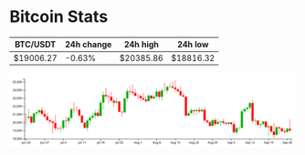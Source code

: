 # Bitcoin Stats

BTC/USDT|24h change|24h high|24h low|
|---|---|---|---|
|$19006.27|-0.63%|$20385.86|$18816.32|

<img src="./chart.svg">
